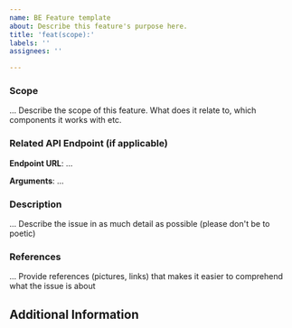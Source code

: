```yaml
---
name: BE Feature template
about: Describe this feature's purpose here.
title: 'feat(scope):'
labels: ''
assignees: ''

---
```

### Scope

... Describe the scope of this feature. What does it relate to, which components it works with etc.

### Related API Endpoint (if applicable)

**Endpoint URL**: ...

**Arguments**: ...

### Description

... Describe the issue in as much detail as possible (please don't be to poetic)

### References

... Provide references (pictures, links) that makes it easier to comprehend what the issue is about

## Additional Information
